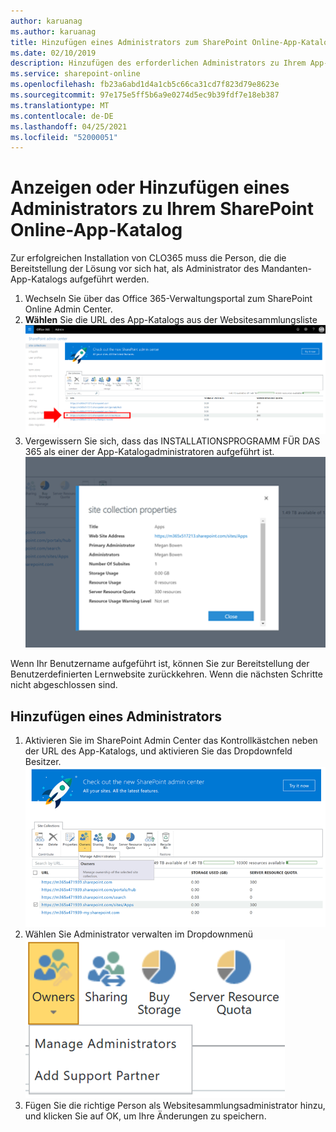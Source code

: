 ```yaml
---
author: karuanag
ms.author: karuanag
title: Hinzufügen eines Administrators zum SharePoint Online-App-Katalog
ms.date: 02/10/2019
description: Hinzufügen des erforderlichen Administrators zu Ihrem App-Katalog
ms.service: sharepoint-online
ms.openlocfilehash: fb23a6abd1d4a1cb5c66ca31cd7f823d79e8623e
ms.sourcegitcommit: 97e175e5ff5b6a9e0274d5ec9b39fdf7e18eb387
ms.translationtype: MT
ms.contentlocale: de-DE
ms.lasthandoff: 04/25/2021
ms.locfileid: "52000051"
---
```

# <a name="view-or-add-an-administrator-to-your-sharepoint-online-app-catalog"></a>Anzeigen oder Hinzufügen eines Administrators zu Ihrem SharePoint Online-App-Katalog

Zur erfolgreichen Installation von CLO365 muss die Person, die die Bereitstellung der Lösung vor sich hat, als Administrator des Mandanten-App-Katalogs aufgeführt werden.

1. Wechseln Sie über das Office 365-Verwaltungsportal zum SharePoint Online Admin Center.
1. **Wählen** Sie die URL des App-Katalogs aus der Websitesammlungsliste ![appadmin_url.png](media/appadmin_url.png)
1. Vergewissern Sie sich, dass das INSTALLATIONSPROGRAMM FÜR DAS 365 als einer der App-Katalogadministratoren aufgeführt ist.
![appadmin_dialog.png](media/appadmin_dialog.png)

Wenn Ihr Benutzername aufgeführt ist, können Sie zur Bereitstellung der Benutzerdefinierten Lernwebsite zurückkehren.  Wenn die nächsten Schritte nicht abgeschlossen sind. 

## <a name="add-an-administrator"></a>Hinzufügen eines Administrators

1. Aktivieren Sie im SharePoint Admin Center das Kontrollkästchen neben der URL des App-Katalogs, und aktivieren Sie das Dropdownfeld Besitzer.
![appadmin_owner.png](media/appadmin_owner.png)
1. Wählen Sie Administrator verwalten im Dropdownmenü ![appadmin_owner.png](media/appadmin_manage.png)
1. Fügen Sie die richtige Person als Websitesammlungsadministrator hinzu, und klicken Sie auf OK, um Ihre Änderungen zu speichern.
